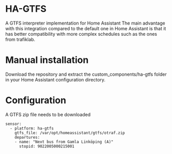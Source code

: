 # HA-GTFS
A GTFS interpreter implementation for Home Assistant
The main advantage with this integration compared to the default one in Home Assistant is that it has better compatibility with more complex schedules such as the ones from trafiklab.

# Manual installation
Download the repository and extract the custom_components/ha-gtfs folder in your Home Assistant configuration directory.

# Configuration

A GTFS zip file needs to be downloaded

```
sensor:
  - platform: ha-gtfs
    gtfs_file: /var/opt/homeassistant/gtfs/otraf.zip
    departures:
    - name: "Next bus from Gamla Linköping (A)"
      stopid: 9022005000215001
```